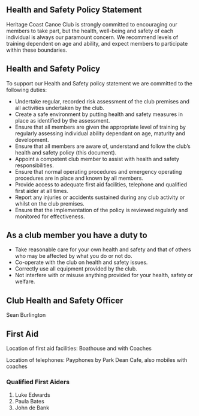 ## Health and Safety Policy Statement ##

Heritage Coast Canoe Club is strongly committed to encouraging our members to take part, but the health, well-being and safety of each individual is always our paramount concern.  We recommend levels of training dependent on age and ability, and expect members to participate within these boundaries.

## Health and Safety Policy ##

To support our Health and Safety policy statement we are committed to the following duties:

 * Undertake regular, recorded risk assessment of the club premises and all activities undertaken by the club.
 * Create a safe environment by putting health and safety measures in place as identified by the assessment.
 * Ensure that all members are given the appropriate level of training by regularly assessing individual ability dependant on age, maturity and development.
 * Ensure that all members are aware of, understand and follow the club’s health and safety policy (this document).
 * Appoint a competent club member to assist with health and safety responsibilities.
 * Ensure that normal operating procedures and emergency operating procedures are in place and known by all members.
 * Provide access to adequate first aid facilities, telephone and qualified first aider at all times.
 * Report any injuries or accidents sustained during any club activity or whilst on the club premises.
 * Ensure that the implementation of the policy is reviewed regularly and monitored for effectiveness.




## As a club member you have a duty to ##

 * Take reasonable care for your own health and safety and that of others who may be affected by what you do or not do.
 * Co-operate with the club on health and safety issues.
 * Correctly use all equipment provided by the club.
 * Not interfere with or misuse anything provided for your health, safety or welfare.

## Club Health and Safety Officer ##

Sean Burlington

## First Aid ##	

Location of first aid facilities: Boathouse and with Coaches 

Location of telephones: Payphones by Park Dean Cafe, also mobiles with coaches

### Qualified First Aiders ###

1. Luke Edwards
1. Paula Bates
1. John de Bank
					
